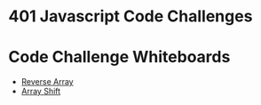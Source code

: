 # 401 Javascript Code Challenges


# Code Challenge Whiteboards
- [Reverse Array](./assets/reverse-array.md)
- [Array Shift](./assets/array-shift.md)